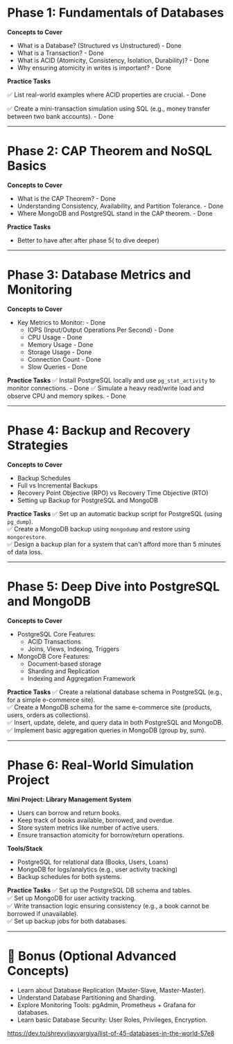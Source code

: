 
# **Phase 1: Fundamentals of Databases**
**Concepts to Cover**
- What is a Database? (Structured vs Unstructured) - Done
- What is a Transaction? - Done
- What is ACID (Atomicity, Consistency, Isolation, Durability)? - Done
- Why ensuring atomicity in writes is important? - Done

**Practice Tasks** 

✅ List real-world examples where ACID properties are crucial.  - Done

✅ Create a mini-transaction simulation using SQL (e.g., money transfer between two bank accounts).  - Done

---

# **Phase 2: CAP Theorem and NoSQL Basics** 
**Concepts to Cover**
- What is the CAP Theorem? - Done
- Understanding Consistency, Availability, and Partition Tolerance. - Done
- Where MongoDB and PostgreSQL stand in the CAP theorem. - Done

**Practice Tasks**
- Better to have after after phase 5( to dive deeper)
---

# **Phase 3: Database Metrics and Monitoring** 
**Concepts to Cover**
- Key Metrics to Monitor: - Done
  - IOPS (Input/Output Operations Per Second) - Done
  - CPU Usage - Done
  - Memory Usage - Done
  - Storage Usage - Done
  - Connection Count - Done
  - Slow Queries - Done

**Practice Tasks**
✅ Install PostgreSQL locally and use `pg_stat_activity` to monitor connections.  - Done
✅ Simulate a heavy read/write load and observe CPU and memory spikes.  - Done

---

# **Phase 4: Backup and Recovery Strategies**
**Concepts to Cover**
- Backup Schedules
- Full vs Incremental Backups
- Recovery Point Objective (RPO) vs Recovery Time Objective (RTO)
- Setting up Backup for PostgreSQL and MongoDB

**Practice Tasks**
✅ Set up an automatic backup script for PostgreSQL (using `pg_dump`).  
✅ Create a MongoDB backup using `mongodump` and restore using `mongorestore`.  
✅ Design a backup plan for a system that can't afford more than 5 minutes of data loss.

---

# **Phase 5: Deep Dive into PostgreSQL and MongoDB**
**Concepts to Cover**
- PostgreSQL Core Features:
  - ACID Transactions
  - Joins, Views, Indexing, Triggers
- MongoDB Core Features:
  - Document-based storage
  - Sharding and Replication
  - Indexing and Aggregation Framework

**Practice Tasks**
✅ Create a relational database schema in PostgreSQL (e.g., for a simple e-commerce site).  
✅ Create a MongoDB schema for the same e-commerce site (products, users, orders as collections).  
✅ Insert, update, delete, and query data in both PostgreSQL and MongoDB.  
✅ Implement basic aggregation queries in MongoDB (group by, sum).

---

# **Phase 6: Real-World Simulation Project**
**Mini Project: Library Management System**
- Users can borrow and return books.
- Keep track of books available, borrowed, and overdue.
- Store system metrics like number of active users.
- Ensure transaction atomicity for borrow/return operations.

**Tools/Stack**
- PostgreSQL for relational data (Books, Users, Loans)
- MongoDB for logs/analytics (e.g., user activity tracking)
- Backup schedules for both systems.

**Practice Tasks**
✅ Set up the PostgreSQL DB schema and tables.  
✅ Set up MongoDB for user activity tracking.  
✅ Write transaction logic ensuring consistency (e.g., a book cannot be borrowed if unavailable).  
✅ Set up backup jobs for both databases.

---

# 🌟 Bonus (Optional Advanced Concepts)
- Learn about Database Replication (Master-Slave, Master-Master).
- Understand Database Partitioning and Sharding.
- Explore Monitoring Tools: pgAdmin, Prometheus + Grafana for databases.
- Learn basic Database Security: User Roles, Privileges, Encryption.


https://dev.to/shreyvijayvargiya/list-of-45-databases-in-the-world-57e8
